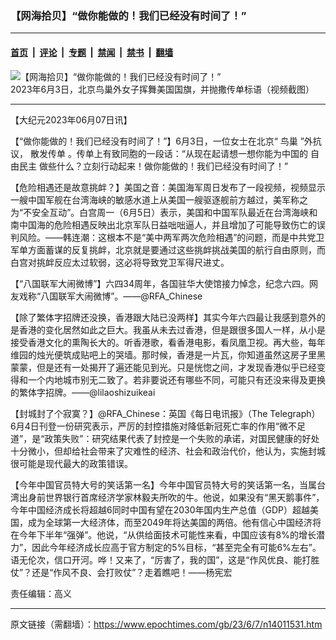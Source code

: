 ### 【网海拾贝】“做你能做的！我们已经没有时间了！”

---

#### [首页](../../../..?n14011531) &nbsp;|&nbsp; [评论](../../../../../epoch-comment?n14011531) &nbsp;|&nbsp; [专题](../../../../../epoch-special?n14011531) &nbsp;|&nbsp; [禁闻](../../../../../epoch-news?n14011531) &nbsp;|&nbsp; [禁书](../../../../../books?n14011531) &nbsp;|&nbsp; [翻墙](https://github.com/gfw-breaker/nogfw/blob/master/README.md?n14011531)


<div><img alt="【网海拾贝】“做你能做的！我们已经没有时间了！”" class="attachment-djy_600_400 size-djy_600_400 wp-post-image" src="https://i.epochtimes.com/assets/uploads/2023/06/id14009424-111-1685800423224-600x400.jpg"/>
<div class="caption">
 2023年6月3日，北京鸟巢外女子挥舞美国国旗，并抛撒传单标语（视频截图）
</div></div><hr/><div class="post_content" id="artbody" itemprop="articleBody">
 <!-- article content begin -->
 <p>
  【大纪元2023年06月07日讯】
 </p>
 <p>
  【“做你能做的！我们已经没有时间了！”】6月3日，一位女士在北京“
  <ok href="https://www.epochtimes.com/gb/tag/%E9%B8%9F%E5%B7%A2.html">
   鸟巢
  </ok>
  ”外抗议，
  <ok href="https://www.epochtimes.com/gb/tag/%E6%95%A3%E5%8F%91%E4%BC%A0%E5%8D%95.html">
   散发传单
  </ok>
  。传单上有致同胞的一段话：“从现在起请想一想你能为中国的
  <ok href="https://www.epochtimes.com/gb/tag/%E8%87%AA%E7%94%B1%E6%B0%91%E4%B8%BB.html">
   自由民主
  </ok>
  做些什么？立刻行动起来！做你能做的！我们已经没有时间了！”
 </p>
 <p>
  【危险相遇还是故意挑衅？】美国之音：美国海军周日发布了一段视频，视频显示一艘中国军舰在台湾海峡的敏感水道上从美国一艘驱逐舰前方越过，美军称之为“不安全互动”。白宫周一（6月5日）表示，美国和中国军队最近在台湾海峡和南中国海的危险相遇反映出北京军队日益咄咄逼人，并且增加了可能导致伤亡的误判风险。——韩连潮：这根本不是“美中两军两次危险相遇”的问题，而是中共党卫军单方面蓄谋的反复挑衅，北京就是要通过这些挑衅挑战美国的航行自由原则，而白宫对挑衅反应太过软弱，这必将导致党卫军得尺进丈。
 </p>
 <p>
  【“八国联军大闹微博”】六四34周年，各国驻华大使馆接力悼念，纪念六四。网友戏称“八国联军大闹微博”。——@RFA_Chinese
 </p>
 <p>
  【除了繁体字招牌还没换，香港跟大陆已没两样】其实今年六四最让我感到意外的是香港的变化居然如此之巨大。我虽从未去过香港，但是跟很多国人一样，从小是接受香港文化的熏陶长大的。听香港歌，看香港电影，看凤凰卫视。再大些，每年维园的烛光便筑成贴吧上的哭墙。那时候，香港是一片瓦，你知道虽然这房子里黑蒙蒙，但是还有一处揭开了遍还能见到光。只是恍惚之间，才发现香港似乎已经变得和一个内地城市别无二致了。若非要说还有哪些不同，可能只有还没来得及更换的繁体字招牌。——@lilaoshizuikeai
 </p>
 <p>
  【封城封了个寂寞？】@RFA_Chinese：英国《每日电讯报》（The Telegraph）6月4日刊登一份研究表示，严厉的封控措施对降低新冠死亡率的作用“微不足道”，是“政策失败”：研究结果代表了封控是一个失败的承诺，对国民健康的好处十分微小，但却给社会带来了灾难性的经济、社会和政治代价，他认为，实施封城很可能是现代最大的政策错误。
 </p>
 <p>
  【今年中国官员特大号的笑话第一名】今年中国官员特大号的笑话第一名，当属台湾出身前世界银行首席经济学家林毅夫所吹的牛。他说，如果没有“黑天鹅事件”，今年中国经济成长将超越6同时中国有望在2030年国内生产总值（GDP）超越美国，成为全球第一大经济体，而至2049年将达美国的两倍。他有信心中国经济将在今年下半年“强弹”。他说，“从供给面技术可能性来看，中国应该有8%的增长潜力”，因此今年经济成长应高于官方制定的5%目标，“甚至完全有可能6%左右”。语无伦次，信口开河。哗！又来了，“厉害了，我的国”，这是“作风优良、能打胜仗”？还是“作风不良、会打败仗”？走着瞧吧！——杨宪宏
 </p>
 <p>
  责任编辑：高义
 </p>
 <!-- article content end -->
 <div id="below_article_ad">
 </div>
</div>


---

原文链接（需翻墙）：https://www.epochtimes.com/gb/23/6/7/n14011531.htm